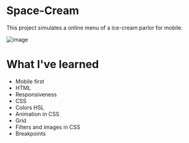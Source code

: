 # Space-Cream
This project simulates a online menu of a ice-cream parlor for mobile.

![image](https://user-images.githubusercontent.com/81266915/218188454-abe82ea8-9ce9-4d41-8dbc-d2baf09be336.png)

# What I've learned
* Mobile first
* HTML
* Responsiveness
* CSS
* Colors HSL
* Animation in CSS
* Grid
* Filters and images in CSS
* Breakpoints
